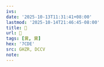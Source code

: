 ```yaml
---
ivs:
date: '2025-10-13T11:31:41+08:00'
lastmod: '2025-10-14T21:46:45-08:00'
title: 󰪓
url: 󰪓
tags: [糞, 糞]
hex: '7CDE'
src: GHZR, DCCV
note:
---
```

